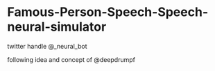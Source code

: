 # Famous-Person-Speech-Speech-neural-simulator

twitter handle @_neural_bot



 following idea and concept of  @deepdrumpf
